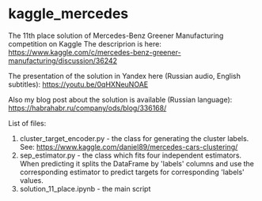 # kaggle_mercedes
The 11th place solution of Mercedes-Benz Greener Manufacturing competition on Kaggle
The descriprion is here: https://www.kaggle.com/c/mercedes-benz-greener-manufacturing/discussion/36242

The presentation of the solution in Yandex here (Russian audio, English subtitles): https://youtu.be/0qHXNeuNOAE

Also my blog post about the solution is available (Russian language): https://habrahabr.ru/company/ods/blog/336168/

List of files:
1. cluster_target_encoder.py - the class for generating the cluster labels. See: https://www.kaggle.com/daniel89/mercedes-cars-clustering/
2. sep_estimator.py - the class which fits four independent estimators. When predicting it splits the DataFrame by 'labels' columns and use the corresponding estimator to predict targets for corresponding 'labels' values.
3. solution_11_place.ipynb - the main script
